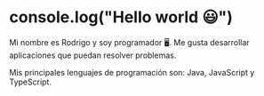 # console.log("Hello world 😃")
Mi nombre es Rodrigo y soy programador 🖥️. Me gusta desarrollar aplicaciones que puedan resolver problemas.

Mis principales lenguajes de programación son: Java, JavaScript y TypeScript.
